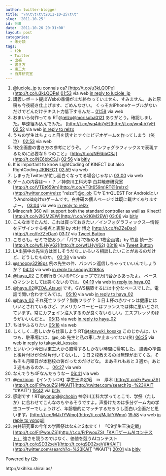 ```yaml
---
author: twitter-blogger
title: "\n\t\t\t\t2011-10-25\t\t"
slug: '2011-10-25'
id: 940
date: '2011-10-26 20:31:00'
layout: post
categories:
  - 未分類
tags:
  - t2b
  - Twitter
  - 出張
  - 書き方
  - 東工大
  - 白井研究室
---
```


<div xmlns:georss="http://www.georss.org/georss">

1.  <span><span>@[luciole_jp](http://twitter.com/luciole_jp "luciole_jp") tu connais ca? [http://t.co/u3kLQOPe](http://t.co/u3kLQOPe)</span> <span>[<span>01:53</span>](http://twitter.com/o_ob/status/128816342655713280) <span>via web</span> [in reply to luciole_jp](http://twitter.com/luciole_jp/status/128775672012349440)</span></span>
2.  <span><span>講義レポート提出Webの準備がまだ終わっていません、すみません。 あと原稿も今夜続き仕上げます、ごめんなさい。 くっそおiPhoneケーブルがないだけでどんだけテキスト力低下するんだ…</span> <span>[<span>01:58</span>](http://twitter.com/o_ob/status/128817631665979392) <span>via web</span></span></span>
3.  <span><span>おまいら何作ってる RT@[relzx](http://twitter.com/relzx "relzx")@[morisoba0121](http://twitter.com/morisoba0121 "morisoba0121") ありがとう。確認しました。早速組み込んでみた。 [http://t.co/wq4ib7yE](http://t.co/wq4ib7yE)</span> <span>[<span>02:52</span>](http://twitter.com/o_ob/status/128831315087867904) <span>via web</span> [in reply to relzx](http://twitter.com/relzx/status/128824053300592640)</span></span>
4.  <span><span>うちの学生はちょっと目を話すとすぐにビデオゲームを作ってしまう（笑泣）</span> <span>[<span>02:53</span>](http://twitter.com/o_ob/status/128831473250873345) <span>via web</span></span></span>
5.  <span><span>1枚企画書の書き方の参考にどうぞ。 ／「インフォグラフィックスで表現するために必要な５つのこと」 [http://t.co/NE6bbCSJ](http://t.co/NE6bbCSJ)</span> <span>[<span>02:56</span>](http://twitter.com/o_ob/status/128832320017932288) <span>via [bitly](http://bit.ly)</span></span></span>
6.  <span><span>It is important to know LightCoding of KINECT but also RightCoding.[#KINECT](http://twitter.com/search?q=%23KINECT "#KINECT")</span> <span>[<span>02:59</span>](http://twitter.com/o_ob/status/128833169557434369) <span>via web</span></span></span>
7.  <span><span>しまったTwitterが忙し面白くなってる場合じゃない</span> <span>[<span>03:00</span>](http://twitter.com/o_ob/status/128833355813879808) <span>via web</span></span></span>
8.  <span><span>ゲームの内容は～・？ ／神奈川工科大学 白井暁彦研究室 [http://t.co/VTBt659m](http://t.co/VTBt659m)RT@[relzx](http://twitter.com/relzx "relzx")@[o_ob](http://twitter.com/o_ob "o_ob") モヤモヤQUEST For AndroidというAndroid向けのゲームです。白井研の個人ページでは既に載せてありますよー。</span> <span>[<span>03:04</span>](http://twitter.com/o_ob/status/128834221388210176) <span>via web</span> [in reply to relzx](http://twitter.com/relzx/status/128831780408139777)</span></span>
9.  <span><span>Minecraft 360 will support both the standard controller as well as Kinect! [http://t.co/v2IGM2EW](http://t.co/v2IGM2EW)</span> <span>[<span>03:06</span>](http://twitter.com/o_ob/status/128834717557604352) <span>via [bitly](http://bit.ly)</span></span></span>
10.  <span><span>こんな本でたんだ、これは買っておきたい／インフォグラフィックス―情報をデザインする視点と表現 by 木村 博之 [http://t.co/feZZeDao](http://t.co/feZZeDao)</span> <span>[<span>03:17</span>](http://twitter.com/o_ob/status/128837485009702912) <span>via [Tweet Button](http://twitter.com/tweetbutton)</span></span></span>
11.  <span><span>こちらも。ゼミで使おう／「パワポで極める 1枚企画書」by 竹島 慎一郎 [http://t.co/wfLHyV62](http://t.co/wfLHyV62)</span> <span>[<span>03:18</span>](http://twitter.com/o_ob/status/128837719223844867) <span>via [Tweet Button](http://twitter.com/tweetbutton)</span></span></span>
12.  <span><span>LA出張中の先生方は楽しそうだな…いろいろ相談したいことがあるのだけど、どうしたものか。</span> <span>[<span>03:38</span>](http://twitter.com/o_ob/status/128842819887562752) <span>via web</span></span></span>
13.  <span><span>@[snoopy3298ps](http://twitter.com/snoopy3298ps "snoopy3298ps") 例の先生の件、バンバン返信しちゃっていいんでしょうか？</span> <span>[<span>04:13</span>](http://twitter.com/o_ob/status/128851597802471424) <span>via web</span> [in reply to snoopy3298ps](http://twitter.com/snoopy3298ps/status/128843358884999168)</span></span>
14.  <span><span>@[haya_02](http://twitter.com/haya_02 "haya_02") この前行きつけのPCショップで2万円台からあったよ。 ベースのマシンとしては悪くないのでは。</span> <span>[<span>04:19</span>](http://twitter.com/o_ob/status/128853196981534720) <span>via web</span> [in reply to haya_02](http://twitter.com/haya_02/status/128849841685143552)</span></span>
15.  <span><span>@[haya_02](http://twitter.com/haya_02 "haya_02")@[ZOA_Atsugi](http://twitter.com/ZOA_Atsugi "ZOA_Atsugi") です。GWS構築するには十分なベースでした。電話で問い合わせてみては。</span> <span>[<span>05:10</span>](http://twitter.com/o_ob/status/128866114456387584) <span>via web</span> [in reply to haya_02](http://twitter.com/haya_02/status/128854604736770049)</span></span>
16.  <span><span>@[haya_02](http://twitter.com/haya_02 "haya_02") それ死亡フラグ？脂肪フラグ？ １日１杯の赤ワインは健康にはいいとされているけど、アメリカンコーヒーはフランスでは体に悪いとされています。常にカフェイン注入するのが良くないらしい。エスプレッソのほうがいいんだと。</span> <span>[<span>05:13</span>](http://twitter.com/o_ob/status/128866796840292352) <span>via web</span> [in reply to haya_02](http://twitter.com/haya_02/status/128855995236626432)</span></span>
17.  <span><span>ちはやふるりたい</span> <span>[<span>05:18</span>](http://twitter.com/o_ob/status/128868008612470784) <span>via web</span></span></span>
18.  <span><span>しくしく…悲しいから仕事しよう RT@[takayuki_kosaka](http://twitter.com/takayuki_kosaka "takayuki_kosaka") このじかんは、いつも、駐車場には、@o_ob 先生と私の車しか止まってない(笑)</span> <span>[<span>06:25</span>](http://twitter.com/o_ob/status/128884936521424897) <span>via web</span> [in reply to takayuki_kosaka](http://twitter.com/takayuki_kosaka/status/128878798987984898)</span></span>
19.  <span><span>といいつつ今日は東工大から直帰するしかない時間に帰宅した。 講義の準備と後片付けが全然片付いてないし、１日２校教えるのは無理が出てくる。そもそも月曜日が本務校の筈だったのだけどな。 まあそれもあと３週か。あと３週もあるのか…。</span> <span>[<span>06:27</span>](http://twitter.com/o_ob/status/128885417469677568) <span>via web</span></span></span>
20.  <span><span>なんでうち4Fなんだろうなー</span> <span>[<span>06:41</span>](http://twitter.com/o_ob/status/128888882489073665) <span>via web</span></span></span>
21.  <span><span>@[enzirion](http://twitter.com/enzirion "enzirion") 【インカレC9】学生王決定戦　in　厚木 [http://t.co/FrPwouZS](http://t.co/FrPwouZS)[#KAIT](http://twitter.com/search?q=%23KAIT "#KAIT")</span> <span>[<span>19:42</span>](http://twitter.com/o_ob/status/129085416837095424) <span>via [bitly](http://bit.ly)</span></span></span>
22.  <span><span>感謝です！RT@[yongpil](http://twitter.com/yongpil "yongpil")@[chobin](http://twitter.com/chobin "chobin") 神奈川工科大学ってとこで、学祭（たしか）に合わせてこんなのもやるそうですよ。声掛けたのは多分ゲーム内の学生ユーザーでしょうけど、年齢層的にマッチするだろうし面白い企画だと思います。[http://t.co/MJkfYWmo](http://t.co/MJkfYWmo)</span> <span>[<span>19:58</span>](http://twitter.com/o_ob/status/129089611644407808) <span>via web</span> [in reply to yongpil](http://twitter.com/yongpil/status/127505614896242688)</span></span>
23.  <span><span>白井研究室の今年の学園祭はなんと2本立て！ 「C9学生王決定戦」 [http://t.co/FrPwouZS](http://t.co/FrPwouZS)「KAITゲームAIコンテスト」 強さを競うのではなく、価値を競うAIコンテスト [http://t.co/qSD32xeV](http://t.co/qSD32xeV)[#KAIT](http://twitter.com/search?q=%23KAIT "#KAIT")</span> <span>[<span>20:01</span>](http://twitter.com/o_ob/status/129090286021378048) <span>via [bitly](http://bit.ly)</span></span></span>

</div>

Powered by [t2b](http://t2b.utilz.jp/)

<div>http://akihiko.shirai.as/</div>